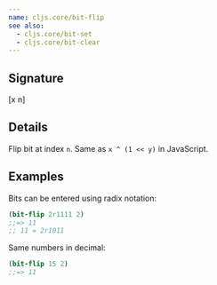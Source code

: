 ```yaml
---
name: cljs.core/bit-flip
see also:
  - cljs.core/bit-set
  - cljs.core/bit-clear
---
```


## Signature
[x n]


## Details

Flip bit at index `n`.  Same as `x ^ (1 << y)` in JavaScript.


## Examples

Bits can be entered using radix notation:

```clj
(bit-flip 2r1111 2)
;;=> 11
;; 11 = 2r1011
```

Same numbers in decimal:

```clj
(bit-flip 15 2)
;;=> 11
```